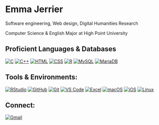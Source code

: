 # Emma Jerrier
Software engineering, Web design, Digital Humanities Research

Computer Science & English Major at High Point University

## Proficient Languages & Databases
[![C](https://img.shields.io/badge/C-A8B9CC?style=for-the-badge&logo=c&logoColor=black)](https://en.wikipedia.org/wiki/C_(programming_language))
[![C++](https://img.shields.io/badge/C++-00599C?style=for-the-badge&logo=c%2B%2B&logoColor=white)](https://en.wikipedia.org/wiki/C%2B%2B)
[![HTML](https://img.shields.io/badge/HTML-E34F26?style=for-the-badge&logo=html5&logoColor=white)](https://developer.mozilla.org/en-US/docs/Web/HTML)
[![CSS](https://img.shields.io/badge/CSS-1572B6?style=for-the-badge&logo=css3&logoColor=white)](https://developer.mozilla.org/en-US/docs/Web/CSS)
[![R](https://img.shields.io/badge/R-4AA4DE?style=for-the-badge&logo=RStudio&logoColor=white)](https://en.wikipedia.org/wiki/R_(programming_language))
[![MySQL](https://img.shields.io/badge/MySQL-4479A1?style=for-the-badge&logo=mysql&logoColor=white)](https://www.mysql.com/)
[![MariaDB](https://img.shields.io/badge/MariaDB-003545?style=for-the-badge&logo=mariadb&logoColor=white)](https://mariadb.org/)

## Tools & Environments:
[![RStudio](https://img.shields.io/badge/RStudio-4AA4DE?style=for-the-badge&logo=RStudio&logoColor=white)](https://en.wikipedia.org/wiki/RStudio)
[![GitHub](https://img.shields.io/badge/GitHub-181717.svg?style=for-the-badge&logo=GitHub&logoColor=white)](https://github.com/EmmaJerrier/EmmaJerrier/)
[![Git](https://img.shields.io/badge/Git-F05032.svg?style=for-the-badge&logo=Git&logoColor=white)](https://git-scm.com/)
[![VS Code](https://img.shields.io/badge/VS_Code-007ACC?style=for-the-badge&logo=visual-studio-code&logoColor=white)](https://code.visualstudio.com/)
[![Excel](https://img.shields.io/badge/Excel-217346?style=for-the-badge&logo=microsoft-excel&logoColor=white)](https://www.microsoft.com/en-us/microsoft-365/excel)
[![macOS](https://img.shields.io/badge/macOS-000000?style=for-the-badge&logo=apple&logoColor=white)](https://www.apple.com/macos)
[![iOS](https://img.shields.io/badge/iOS-000000?style=for-the-badge&logo=apple&logoColor=white)](https://www.apple.com/ios)
[![Linux](https://img.shields.io/badge/Linux-FCC624?style=for-the-badge&logo=linux&logoColor=black)](https://www.linux.org/)

## Connect:
[![Gmail](https://img.shields.io/badge/Gmail-D14836?style=for-the-badge&logo=gmail&logoColor=white)]((mailto:jerrieremma@gmail.com))
